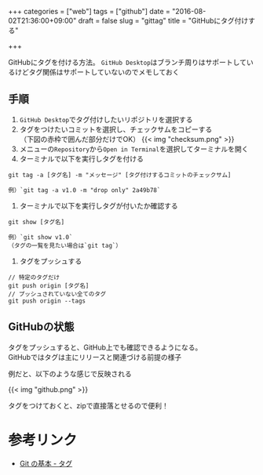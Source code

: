 +++
categories = ["web"]
tags = ["github"]
date = "2016-08-02T21:36:00+09:00"
draft = false
slug = "gittag"
title = "GitHubにタグ付けする"

+++

GitHubにタグを付ける方法。
`GitHub Desktop`はブランチ周りはサポートしているけどタグ関係はサポートしていないのでメモしておく

<!--more-->

## 手順
1. `GitHub Desktop`でタグ付けしたいリポジトリを選択する  
1. タグをつけたいコミットを選択し、チェックサムをコピーする  
  （下図の赤枠で囲んだ部分だけでOK）
  {{< img "checksum.png" >}}
1. メニューの`Repository`から`Open in Terminal`を選択してターミナルを開く
1. ターミナルで以下を実行しタグを付ける  
```
git tag -a [タグ名] -m "メッセージ" [タグ付けするコミットのチェックサム]
```
    
    例）`git tag -a v1.0 -m "drop only" 2a49b78`
1. ターミナルで以下を実行しタグが付いたか確認する  
```
git show [タグ名]
```
    
    例）`git show v1.0`  
    （タグの一覧を見たい場合は`git tag`）
1. タグをプッシュする
```
// 特定のタグだけ
git push origin [タグ名]
// プッシュされていない全てのタグ
git push origin --tags
```
    

## GitHubの状態
タグをプッシュすると、GitHub上でも確認できるようになる。  
GitHubではタグは主にリリースと関連づける前提の様子

例だと、以下のような感じで反映される

{{< img "github.png" >}}

タグをつけておくと、zipで直接落とせるので便利！

# 参考リンク
- [Git の基本 - タグ](https://git-scm.com/book/ja/v2/Git-%E3%81%AE%E5%9F%BA%E6%9C%AC-%E3%82%BF%E3%82%B0)

